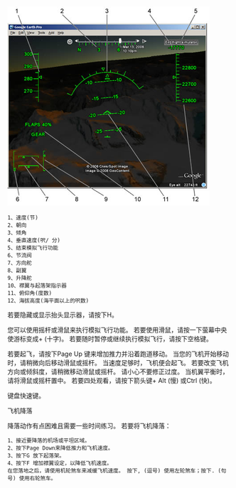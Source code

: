 
   ![hud](/imgs/hud.jpg)

    1、速度(节)
    2、朝向
    3、倾角
    4、垂直速度(呎/ 分)
    5、结束模拟飞行功能
    6、节流阀
    7、方向舵
    8、副翼
    9、升降舵
    10、襟翼与起落架指示器
    11、俯仰角(度数)
    12、海拔高度(海平面以上的呎数)

若要隐藏或显示抬头显示器，请按下H。

您可以使用摇杆或滑鼠来执行模拟飞行功能。 若要使用滑鼠，请按一下萤幕中央使游标变成+ (十字)。 若要随时暂停或继续执行模拟飞行，请按下空格键。

若要起飞，请按下Page Up 键来增加推力并沿着跑道移动。 当您的飞机开始移动时，请稍微向后移动滑鼠或摇杆。 当速度足够时，飞机便会起飞。 若要改变飞机方向或倾斜度，请稍微移动滑鼠或摇杆。 请小心不要修正过度。 当机翼平衡时，请将滑鼠或摇杆置中。 若要四处观看，请按下箭头键+ Alt (慢) 或Ctrl (快)。

键盘快速键。

飞机降落

降落动作有点困难且需要一些时间练习。 若要将飞机降落：

    1、接近要降落的机场或平坦区域。
    2、按下Page Down来降低推力和飞机速度。
    3、按下G 放下起落架。
    4、按下F 增加襟翼设定，以降低飞机速度。
    在您落地之后，请使用机轮煞车来减缓飞机速度。 按下, (逗号) 使用左轮煞车；按下. (句号) 使用右轮煞车。
